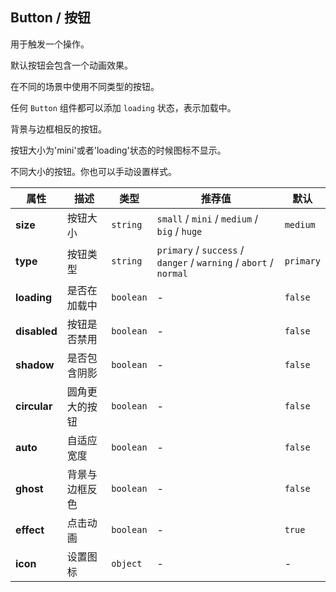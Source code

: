 ## Button / 按钮

用于触发一个操作。

<ex-code name="ex-button-basic">

默认按钮会包含一个动画效果。

</ex-code>

<ex-code name="ex-button-type">

在不同的场景中使用不同类型的按钮。

</ex-code>

<ex-code name="ex-button-loading">

任何 <code>Button</code> 组件都可以添加 <code>loading</code> 状态，表示加载中。

</ex-code>

<ex-code name="ex-button-status">

</ex-code>

<ex-code name="ex-button-ghost">

背景与边框相反的按钮。

</ex-code>

<ex-code name="ex-button-icon">

按钮大小为'mini'或者'loading'状态的时候图标不显示。

</ex-code>

<ex-code name="ex-button-size">

不同大小的按钮。你也可以手动设置样式。

</ex-code>

<ex-footer edit-link="https://github.com/zeit-ui/vue/edit/master/docs/en-us/components/button.md">

| 属性 | 描述 | 类型 | 推荐值 | 默认
| ---------- | ---------- | ---- |  -------------- | ------ |
| **size** | 按钮大小 | `string` | `small` / `mini` / `medium` / `big` / `huge` | `medium` |
| **type** | 按钮类型 | `string` | `primary` / `success` / `danger` / `warning` / `abort` / `normal` | `primary` |
| **loading** | 是否在加载中 | `boolean` | - | `false` |
| **disabled** | 按钮是否禁用 | `boolean` | - | `false` |
| **shadow** | 是否包含阴影 | `boolean` | - | `false` |
| **circular** | 圆角更大的按钮 | `boolean` | - | `false` |
| **auto** | 自适应宽度 | `boolean` | - | `false` |
| **ghost** | 背景与边框反色 | `boolean` | - | `false` |
| **effect** | 点击动画 | `boolean` | - | `true` |
| **icon** | 设置图标 | `object` | - | - |

</ex-footer>
